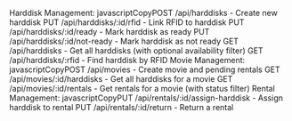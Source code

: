 Harddisk Management:
javascriptCopyPOST /api/harddisks - Create new harddisk
PUT /api/harddisks/:id/rfid - Link RFID to harddisk
PUT /api/harddisks/:id/ready - Mark harddisk as ready
PUT /api/harddisks/:id/not-ready - Mark harddisk as not ready
GET /api/harddisks - Get all harddisks (with optional availability filter)
GET /api/harddisks/:rfid - Find harddisk by RFID
Movie Management:
javascriptCopyPOST /api/movies - Create movie and pending rentals
GET /api/movies/:id/harddisks - Get all harddisks for a movie
GET /api/movies/:id/rentals - Get rentals for a movie (with status filter)
Rental Management:
javascriptCopyPUT /api/rentals/:id/assign-harddisk - Assign harddisk to rental
PUT /api/rentals/:id/return - Return a rental